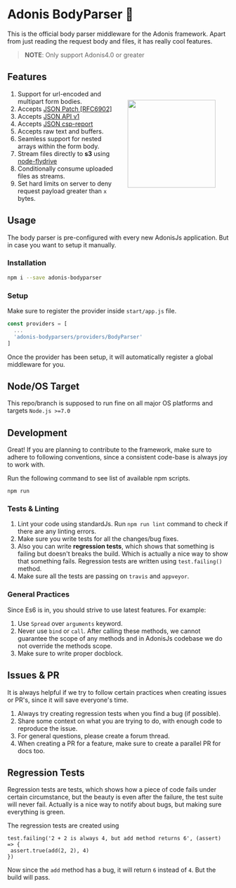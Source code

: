 # Adonis BodyParser 🎯

This is the official body parser middleware for the Adonis framework. Apart from just reading the request body and files, it has really cool features.

> **NOTE**: Only support Adonis4.0 or greater


<img src="http://res.cloudinary.com/adonisjs/image/upload/q_100/v1497112678/adonis-purple_pzkmzt.svg" width="200px" align="right" hspace="30px" vspace="80px">

## Features

1. Support for url-encoded and multipart form bodies.
2. Accepts [JSON Patch [RFC6902]](https://tools.ietf.org/html/rfc6902)
3. Accepts [JSON API v1](http://jsonapi.org/)
4. Accepts [JSON csp-report](https://mathiasbynens.be/notes/csp-reports)
5. Accepts raw text and buffers.
6. Seamless support for nested arrays within the form body.
7. Stream files directly to **s3** using [node-flydrive](https://github.com/Slynova-Org/node-flydrive)
8. Conditionally consume uploaded files as streams.
9. Set hard limits on server to deny request payload greater than `x` bytes.


## Usage
The body parser is pre-configured with every new AdonisJs application. But in case you want to setup it manually.

### Installation
```bash
npm i --save adonis-bodyparser
```

### Setup
Make sure to register the provider inside `start/app.js` file.

```js
const providers = [
  ...
  'adonis-bodyparsers/providers/BodyParser'
]
```

Once the provider has been setup, it will automatically register a global middleware for you.

## Node/OS Target

This repo/branch is supposed to run fine on all major OS platforms and targets `Node.js >=7.0`

## Development

Great! If you are planning to contribute to the framework, make sure to adhere to following conventions, since a consistent code-base is always joy to work with.

Run the following command to see list of available npm scripts.

```
npm run
```

### Tests & Linting

1. Lint your code using standardJs. Run `npm run lint` command to check if there are any linting errors.
2. Make sure you write tests for all the changes/bug fixes.
3. Also you can write **regression tests**, which shows that something is failing but doesn't breaks the build. Which is actually a nice way to show that something fails. Regression tests are written using `test.failing()` method.
4. Make sure all the tests are passing on `travis` and `appveyor`.

### General Practices

Since Es6 is in, you should strive to use latest features. For example:

1. Use `Spread` over `arguments` keyword.
2. Never use `bind` or `call`. After calling these methods, we cannot guarantee the scope of any methods and in AdonisJs codebase we do not override the methods scope.
3. Make sure to write proper docblock.

## Issues & PR

It is always helpful if we try to follow certain practices when creating issues or PR's, since it will save everyone's time.

1. Always try creating regression tests when you find a bug (if possible).
2. Share some context on what you are trying to do, with enough code to reproduce the issue.
3. For general questions, please create a forum thread.
4. When creating a PR for a feature, make sure to create a parallel PR for docs too.


## Regression Tests

Regression tests are tests, which shows how a piece of code fails under certain circumstance, but the beauty is even after the failure, the test suite will never fail. Actually is a nice way to notify about bugs, but making sure everything is green.

The regression tests are created using

```
test.failing('2 + 2 is always 4, but add method returns 6', (assert) => {
 assert.true(add(2, 2), 4)
})
```

Now since the `add` method has a bug, it will return `6` instead of `4`. But the build will pass.
